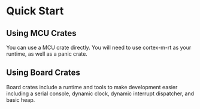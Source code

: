 # Quick Start

## Using MCU Crates

You can use a MCU crate directly. You will need to use cortex-m-rt as your runtime, as well as a panic crate.

## Using Board Crates

Board crates include a runtime and tools to make development easier including a serial console, dynamic clock,
dynamic interrupt dispatcher, and basic heap.